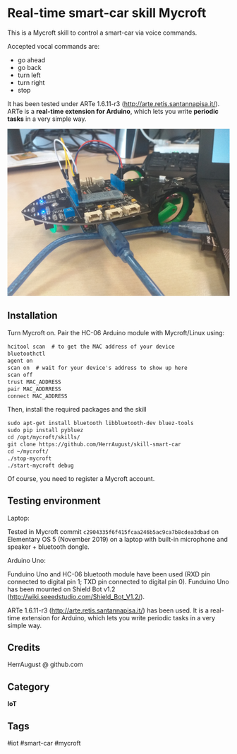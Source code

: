 # Real-time smart-car skill Mycroft
This is a Mycroft skill to control a smart-car via voice commands.

Accepted vocal commands are:
* go ahead
* go back
* turn left
* turn right
* stop

It has been tested under ARTe 1.6.11-r3 (http://arte.retis.santannapisa.it/). ARTe is a **real-time extension for Arduino**, which lets you write **periodic tasks** in a very simple way. 

<img src="screens/preview1.jpg" alt="screen 1 not available" />

## Installation
Turn Mycroft on. Pair the HC-06 Arduino module with Mycroft/Linux using:

	hcitool scan  # to get the MAC address of your device
	bluetoothctl
	agent on
	scan on  # wait for your device's address to show up here
	scan off
	trust MAC_ADDRESS
	pair MAC_ADDRRESS
	connect MAC_ADDRESS 


Then, install the required packages and the skill

	sudo apt-get install bluetooth libbluetooth-dev bluez-tools
	sudo pip install pybluez
	cd /opt/mycroft/skills/
	git clone https://github.com/HerrAugust/skill-smart-car
	cd ~/mycroft/
	./stop-mycroft
	./start-mycroft debug

Of course, you need to register a Mycroft account.

## Testing environment
Laptop:

Tested in Mycroft commit `c2904335f6f415fcaa246b5ac9ca7b8cdea3dbad` on Elementary OS 5 (November 2019) on a laptop with built-in microphone and speaker + bluetooth dongle. 

Arduino Uno:

Funduino Uno and HC-06 bluetooth module have been used (RXD pin connected to digital pin 1; TXD pin connected to digital pin 0). Funduino Uno has been mounted on Shield Bot v1.2 (http://wiki.seeedstudio.com/Shield_Bot_V1.2/). 

ARTe 1.6.11-r3 (http://arte.retis.santannapisa.it/) has been used. It is a real-time extension for Arduino, which lets you write periodic tasks in a very simple way. 

## Credits 
HerrAugust @ github.com

## Category
**IoT**

## Tags
#iot
#smart-car
#mycroft
